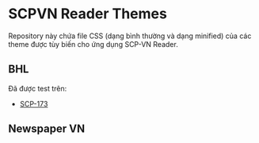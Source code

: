 # SCPVN Reader Themes

Repository này chứa file CSS (dạng bình thường và dạng minified) của các theme được tùy biến cho ứng dụng SCP-VN Reader.

## BHL
Đã được test trên:
* [SCP-173](http://scp-vn.wikidot.com/scp-173)

## Newspaper VN
